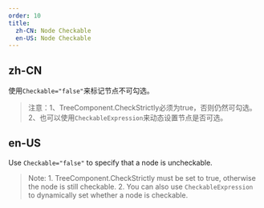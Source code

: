 ```yaml
---
order: 10
title:
  zh-CN: Node Checkable
  en-US: Node Checkable
---
```


## zh-CN

使用`Checkable="false"`来标记节点不可勾选。
> 注意：1、TreeComponent.CheckStrictly必须为true，否则仍然可勾选。2、也可以使用`CheckableExpression`来动态设置节点是否可选。

## en-US

Use `Checkable="false"` to specify that a node is uncheckable.
> Note: 1. TreeComponent.CheckStrictly must be set to true, otherwise the node is still checkable. 2. You can also use `CheckableExpression` to dynamically set whether a node is checkable.